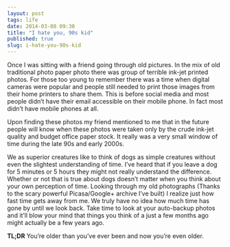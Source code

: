 ```yaml
---
layout: post
tags: life
date: 2014-03-08 09:30
title: "I hate you, 90s kid"
published: true
slug: i-hate-you-90s-kid
---
```

Once I was sitting with a friend going through old pictures. In the mix of old traditional photo paper photo there was group of terrible ink-jet printed photos. For those too young to remember there was a time when digital cameras were popular and people still needed to print those images from their home printers to share them. This is before social media and most people didn’t have their email accessible on their mobile phone. In fact most didn’t have mobile phones at all.

Upon finding these photos my friend mentioned to me that in the future people will know when these photos were taken only by the crude ink-jet quality and budget office paper stock. It really was a very small window of time during the late 90s and early 2000s.

We as superior creatures like to think of dogs as simple creatures without even the slightest understanding of time. I’ve heard that if you leave a dog for 5 minutes or 5 hours they might not really understand the difference. Whether or not that is true about dogs doesn’t matter when you think about your own perception of time. Looking through my old photographs (Thanks to the scary powerful Picasa/Google+ archive I’ve built) I realize just how fast time gets away from me. We truly have no idea how much time has gone by until we look back. Take time to look at your auto-backup photos and it’ll blow your mind that things you think of a just a few months ago might actually be a few years ago.

**TL;DR**
You’re older than you’ve ever been and now you’re even older.

